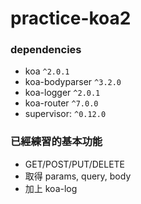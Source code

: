 # practice-koa2

### dependencies

* koa `^2.0.1`
* koa-bodyparser `^3.2.0`
* koa-logger `^2.0.1`
* koa-router `^7.0.0`
* supervisor: `^0.12.0`

### 已經練習的基本功能

* GET/POST/PUT/DELETE
* 取得 params, query, body
* 加上 koa-log
